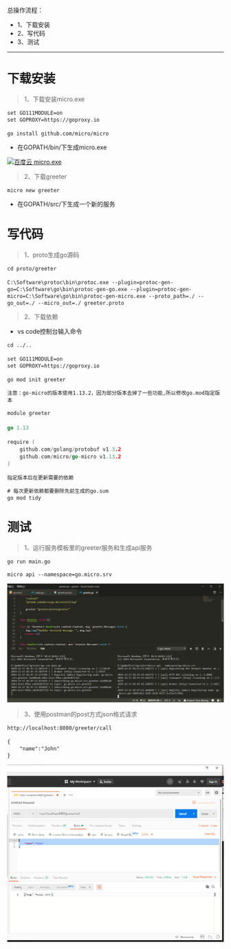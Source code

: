 总操作流程：
- 1、下载安装
- 2、写代码
- 3、测试

***

# 下载安装

> 1、下载安装micro.exe

```shell
set GO111MODULE=on
set GOPROXY=https://goproxy.io

go install github.com/micro/micro
```

- 在GOPATH/bin/下生成micro.exe

[![](https://img.shields.io/badge/百度云-micro.exe-green.svg "百度云 micro.exe")](https://pan.baidu.com/s/1badgXIlBj-TKt3F4JXNMgA)

> 2、下载greeter

```shell
micro new greeter
```

- 在GOPATH/src/下生成一个新的服务

# 写代码

> 1、proto生成go源码

```
cd proto/greeter

C:\Software\protoc\bin\protoc.exe --plugin=protoc-gen-go=C:\Software\go\bin\protoc-gen-go.exe --plugin=protoc-gen-micro=C:\Software\go\bin\protoc-gen-micro.exe --proto_path=./ --go_out=./ --micro_out=./ greeter.proto
```

> 2、下载依赖

- vs code控制台输入命令
```shell
cd ../..

set GO111MODULE=on
set GOPROXY=https://goproxy.io

go mod init greeter

```

`注意：go-micro的版本使用1.13.2，因为部分版本去掉了一些功能,所以修改go.mod指定版本`

```go
module greeter

go 1.13

require (
	github.com/golang/protobuf v1.3.2
	github.com/micro/go-micro v1.13.2
)

```

`指定版本后在更新需要的依赖`

```shell
# 每次更新依赖都要删除先前生成的go.sum
go mod tidy
```

# 测试

> 1、运行服务模板里的greeter服务和生成api服务

```shell
go run main.go
```

```
micro api --namespace=go.micro.srv
```

![](image/3-1.png)

> 3、使用postman的post方式json格式请求

```shell
http://localhost:8080/greeter/call

{
	"name":"John"
}
```

![](image/3-2.png)
